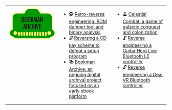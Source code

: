 <table width="100%"><tr><td width="33%" valign="top"><img src=bookmanarchive.png></td><td width="33%" valign="top">

- 🕵️ [Retro-reverse engineering: ROM dumper tool and binary analysis](https://github.com/bookmanarchive/rom-dumper)
- 🔓 [Reversing a CD key scheme to defeat a setup program](https://jsyang.ca/hacks/franklin-bookman-desktop-manager-cd-key-scheme-reversed/)
- 📚 [Bookman Archive: an ongoing digital archival project focused on an early ebook platform](https://bookmanarchive.com)

</td><td width="33%" valign="top">
    
- 🕹️ [Celestial Combat: a game of galactic conquest and colonization](https://jsyang.ca/celestial/) 
- 🔓 [Reverse engineering a Guitar Hero Live Bluetooth LE controller](https://jsyang.ca/hacks/ghliveble/)
- 🔓 [Reverse engineering a Gear VR Bluetooth controller](https://jsyang.ca/hacks/gear-vr-rev-eng/)

</td></tr></table>    
    
<!--
### Tools

The best tools are the ones fit to your needs and mine vary greatly:

- Full-stack Web dev mostly in the JS ecosystem
- Sysadmin / Ops / SRE type things are done in anything from shell scripts to Ansible to Terraform
- Embedded development in C and CPP; microcontroller stuff mostly in Arduino
- For retrocomputing, I'm happiest in a hex editor / disassembler / decompiler
- OpenSCAD for anything functionally 3D
-->
